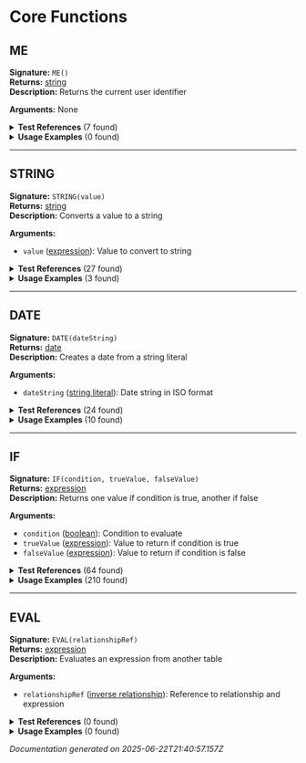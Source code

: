 # Core Functions


## ME

**Signature:** `ME()`  
**Returns:** [string](../types.md#string)  
**Description:** Returns the current user identifier

**Arguments:** None


<details>
<summary><strong>Test References</strong> (7 found)</summary>

- **core-functions.test.js** (7 references)
  - [Line 3](../../tests/core-functions.test.js#L3): `* Tests for TODAY(), ME(), DATE() functions`
  - [Line 16](../../tests/core-functions.test.js#L16): `// Test 9: ME() function`
  - [Line 17](../../tests/core-functions.test.js#L17): `test('ME() function', () => {`
  - [Line 18](../../tests/core-functions.test.js#L18): `const result = evaluateFormula('ME()', testContext);`
  - [Line 54](../../tests/core-functions.test.js#L54): `test('ME() with arguments error', () => {`
  - [Line 56](../../tests/core-functions.test.js#L56): `() => evaluateFormula('ME(42)', testContext),`
  - [Line 58](../../tests/core-functions.test.js#L58): `'Should throw error when ME() has arguments'`
</details>

<details>
<summary><strong>Usage Examples</strong> (0 found)</summary>

No usage examples found for this function.
</details>

---

## STRING

**Signature:** `STRING(value)`  
**Returns:** [string](../types.md#string)  
**Description:** Converts a value to a string

**Arguments:**
- `value` ([expression](../types.md#expression)): Value to convert to string


<details>
<summary><strong>Test References</strong> (27 found)</summary>

- **aggregate-functions.test.js** (2 references)
  - [Line 294](../../tests/aggregate-functions.test.js#L294): `const result = evaluateFormula('"Total: " & STRING(SUM_AGG(rep_links_submission, commission_percentage))', relationshipContext);`
  - [Line 311](../../tests/aggregate-functions.test.js#L311): `const result = evaluateFormula('"Total reps: " & STRING(COUNT_AGG(submissions_merchant.rep_links_submission, rep_rel.id))', relationshipContext);`

- **core-functions.test.js** (1 reference)
  - [Line 41](../../tests/core-functions.test.js#L41): `const result = evaluateFormula('STRING(revenue) & " on " & STRING(TODAY())', testContext);`

- **date-functions.test.js** (1 reference)
  - [Line 114](../../tests/date-functions.test.js#L114): `const result = evaluateFormula('STRING(YEAR(created_date)) & "-" & STRING(MONTH(created_date))', testContext);`

- **math-functions.test.js** (1 reference)
  - [Line 108](../../tests/math-functions.test.js#L108): `const result = evaluateFormula('STRING(ROUND(revenue, 2)) & " (max with cost: " & STRING(MAX(revenue, cost)) & ")"', testContext);`

- **null-handling.test.js** (2 references)
  - [Line 48](../../tests/null-handling.test.js#L48): `const result = evaluateFormula('NULLVALUE(note, "Empty") & " - " & STRING(amount)', testContext);`
  - [Line 164](../../tests/null-handling.test.js#L164): `const result = evaluateFormula('STRING(NULLVALUE(revenue, 0)) & " (empty: " & STRING(ISBLANK(revenue)) & ")"', testContext);`

- **parentheses-precedence.test.js** (1 reference)
  - [Line 48](../../tests/parentheses-precedence.test.js#L48): `const result = evaluateFormula('STRING((revenue + cost))', testContext);`

- **string-functions-concatenation.test.js** (19 references)
  - [Line 3](../../tests/string-functions-concatenation.test.js#L3): `* Tests for STRING() function and string concatenation with &`
  - [Line 10](../../tests/string-functions-concatenation.test.js#L10): `// Test 47: STRING() function with number`
  - [Line 11](../../tests/string-functions-concatenation.test.js#L11): `test('STRING() function with number', () => {`
  - [Line 12](../../tests/string-functions-concatenation.test.js#L12): `const result = evaluateFormula('STRING(42)', testContext);`
  - [Line 16](../../tests/string-functions-concatenation.test.js#L16): `// Test 48: STRING() function with column`
  - [Line 17](../../tests/string-functions-concatenation.test.js#L17): `test('STRING() function with column', () => {`
  - [Line 18](../../tests/string-functions-concatenation.test.js#L18): `const result = evaluateFormula('STRING(revenue)', testContext);`
  - [Line 28](../../tests/string-functions-concatenation.test.js#L28): `// Test 50: Mixed type string concatenation with STRING() function`
  - [Line 29](../../tests/string-functions-concatenation.test.js#L29): `test('Mixed type string concatenation with STRING() function', () => {`
  - [Line 30](../../tests/string-functions-concatenation.test.js#L30): `const result = evaluateFormula('"Revenue: " & STRING(revenue)', testContext);`
  - [Line 34](../../tests/string-functions-concatenation.test.js#L34): `// Test 55: Correct usage with STRING() function for concatenation`
  - [Line 35](../../tests/string-functions-concatenation.test.js#L35): `test('Correct usage with STRING() function for concatenation', () => {`
  - [Line 36](../../tests/string-functions-concatenation.test.js#L36): `const result = evaluateFormula('STRING(revenue) & " dollars"', testContext);`
  - [Line 57](../../tests/string-functions-concatenation.test.js#L57): `test('STRING() function error - no arguments', () => {`
  - [Line 59](../../tests/string-functions-concatenation.test.js#L59): `() => evaluateFormula('STRING()', testContext),`
  - [Line 61](../../tests/string-functions-concatenation.test.js#L61): `'Should throw error when STRING() has no arguments'`
  - [Line 65](../../tests/string-functions-concatenation.test.js#L65): `test('STRING() function error - multiple arguments', () => {`
  - [Line 67](../../tests/string-functions-concatenation.test.js#L67): `() => evaluateFormula('STRING(revenue, cost)', testContext),`
  - [Line 69](../../tests/string-functions-concatenation.test.js#L69): `'Should throw error when STRING() has multiple arguments'`
</details>

<details>
<summary><strong>Usage Examples</strong> (3 found)</summary>

- **examples/table/submission/README.md** (1 reference)
  - [Line 60](../../examples/table/submission/README.md#L60): `- **Conversion**: STRING (for type casting)`

- **src/compiler.js** (1 reference)
  - [Line 320](../../src/compiler.js#L320): `this.error(`String concatenation operator & requires both operands to be strings, got ${typeToString(left.returnType)} and ${typeToString(right.returnType)}. Use STRING() function to cast values to strings.`, node.position);`

- **src/types-unified.js** (1 reference)
  - [Line 258](../../src/types-unified.js#L258): `'- Type conversion functions like `STRING(expression)`'`
</details>

---

## DATE

**Signature:** `DATE(dateString)`  
**Returns:** [date](../types.md#date)  
**Description:** Creates a date from a string literal

**Arguments:**
- `dateString` ([string literal](../types.md#string-literal)): Date string in ISO format


<details>
<summary><strong>Test References</strong> (24 found)</summary>

- **comparison-operators.test.js** (2 references)
  - [Line 66](../../tests/comparison-operators.test.js#L66): `const result = evaluateFormula('created_date > DATE("2023-01-01")', testContext);`
  - [Line 67](../../tests/comparison-operators.test.js#L67): `assertEqual(result, '("s"."created_date" > DATE(\'2023-01-01\'))');`

- **core-functions.test.js** (11 references)
  - [Line 3](../../tests/core-functions.test.js#L3): `* Tests for TODAY(), ME(), DATE() functions`
  - [Line 22](../../tests/core-functions.test.js#L22): `// Test 10: DATE() function with string literal`
  - [Line 23](../../tests/core-functions.test.js#L23): `test('DATE() function with string literal', () => {`
  - [Line 24](../../tests/core-functions.test.js#L24): `const result = evaluateFormula('DATE("2023-01-01")', testContext);`
  - [Line 25](../../tests/core-functions.test.js#L25): `assertEqual(result, 'DATE(\'2023-01-01\')');`
  - [Line 62](../../tests/core-functions.test.js#L62): `test('DATE() without arguments error', () => {`
  - [Line 64](../../tests/core-functions.test.js#L64): `() => evaluateFormula('DATE()', testContext),`
  - [Line 66](../../tests/core-functions.test.js#L66): `'Should throw error when DATE() has no arguments'`
  - [Line 70](../../tests/core-functions.test.js#L70): `test('DATE() with non-string argument error', () => {`
  - [Line 72](../../tests/core-functions.test.js#L72): `() => evaluateFormula('DATE(42)', testContext),`
  - [Line 74](../../tests/core-functions.test.js#L74): `'Should throw error when DATE() has non-string argument'`

- **date-functions.test.js** (10 references)
  - [Line 22](../../tests/date-functions.test.js#L22): `// Test 226: YEAR function with DATE() literal`
  - [Line 23](../../tests/date-functions.test.js#L23): `test('YEAR function with DATE() literal', () => {`
  - [Line 24](../../tests/date-functions.test.js#L24): `const result = evaluateFormula('YEAR(DATE("2023-12-25"))', testContext);`
  - [Line 25](../../tests/date-functions.test.js#L25): `assertEqual(result, 'EXTRACT(YEAR FROM DATE(\'2023-12-25\'))');`
  - [Line 46](../../tests/date-functions.test.js#L46): `// Test 230: DAY function with DATE() literal`
  - [Line 47](../../tests/date-functions.test.js#L47): `test('DAY function with DATE() literal', () => {`
  - [Line 48](../../tests/date-functions.test.js#L48): `const result = evaluateFormula('DAY(DATE("2023-12-25"))', testContext);`
  - [Line 49](../../tests/date-functions.test.js#L49): `assertEqual(result, 'EXTRACT(DAY FROM DATE(\'2023-12-25\'))');`
  - [Line 102](../../tests/date-functions.test.js#L102): `const result = evaluateFormula('DATEDIF(DATE("2020-01-01"), TODAY(), "years")', testContext);`
  - [Line 103](../../tests/date-functions.test.js#L103): `assertEqual(result, '(EXTRACT(YEAR FROM current_date) - EXTRACT(YEAR FROM DATE(\'2020-01-01\')))');`

- **error-handling-basic.test.js** (1 reference)
  - [Line 58](../../tests/error-handling-basic.test.js#L58): `() => evaluateFormula('DATE("2023-01-01)', testContext),`
</details>

<details>
<summary><strong>Usage Examples</strong> (10 found)</summary>

- **src/function-metadata.js** (6 references)
  - [Line 545](../../src/function-metadata.js#L545): `description: 'Returns the current date (without time)',`
  - [Line 567](../../src/function-metadata.js#L567): `description: 'Extracts the month from a date (1-12)',`
  - [Line 579](../../src/function-metadata.js#L579): `description: 'Extracts the day from a date (1-31)',`
  - [Line 591](../../src/function-metadata.js#L591): `description: 'Extracts the hour from a date (0-23)',`
  - [Line 603](../../src/function-metadata.js#L603): `description: 'Extracts the minute from a date (0-59)',`
  - [Line 615](../../src/function-metadata.js#L615): `description: 'Extracts the second from a date (0-59)',`

- **src/functions/core-functions.js** (2 references)
  - [Line 85](../../src/functions/core-functions.js#L85): `compiler.error('DATE() takes exactly one argument', node.position);`
  - [Line 90](../../src/functions/core-functions.js#L90): `compiler.error('DATE() function requires a string literal', node.position);`

- **src/sql-generator.js** (1 reference)
  - [Line 644](../../src/sql-generator.js#L644): `return `DATE('${expr.value.stringValue}')`;`

- **src/types-unified.js** (1 reference)
  - [Line 228](../../src/types-unified.js#L228): `literals: 'Date literals are created using the `DATE()` function: `DATE("2023-12-25")`',`
</details>

---

## IF

**Signature:** `IF(condition, trueValue, falseValue)`  
**Returns:** [expression](../types.md#expression)  
**Description:** Returns one value if condition is true, another if false

**Arguments:**
- `condition` ([boolean](../types.md#boolean)): Condition to evaluate
- `trueValue` ([expression](../types.md#expression)): Value to return if condition is true
- `falseValue` ([expression](../types.md#expression)): Value to return if condition is false


<details>
<summary><strong>Test References</strong> (64 found)</summary>

- **aggregate-functions.test.js** (13 references)
  - [Line 104](../../tests/aggregate-functions.test.js#L104): `const result = evaluateFormula('IF(SUM_AGG(rep_links_submission, commission_percentage) > 100, "High Commission", "Low Commission")', relationshipContext);`
  - [Line 131](../../tests/aggregate-functions.test.js#L131): `if (result.aggregateIntents[0].isMultiLevel) {`
  - [Line 136](../../tests/aggregate-functions.test.js#L136): `if (error.message.includes('Unknown inverse relationship in chain')) {`
  - [Line 150](../../tests/aggregate-functions.test.js#L150): `if (error.message.includes('Unknown inverse relationship in chain')) {`
  - [Line 164](../../tests/aggregate-functions.test.js#L164): `if (error.message.includes('Unknown inverse relationship in chain')) {`
  - [Line 181](../../tests/aggregate-functions.test.js#L181): `if (error.message.includes('Multi-level aggregate chain too deep') ||`
  - [Line 193](../../tests/aggregate-functions.test.js#L193): `const result = evaluateFormula('IF(SUM_AGG(submissions_merchant.rep_links_submission, commission_percentage) > 100, "High", "Low")', relationshipContext);`
  - [Line 197](../../tests/aggregate-functions.test.js#L197): `if (error.message.includes('Unknown inverse relationship in chain')) {`
  - [Line 211](../../tests/aggregate-functions.test.js#L211): `if (error.message.includes('Unknown inverse relationship in chain') || error.message.includes('Multi-level aggregate chain too deep')) {`
  - [Line 281](../../tests/aggregate-functions.test.js#L281): `if (error.message.includes('Unknown inverse relationship') || error.message.includes('chain')) {`
  - [Line 315](../../tests/aggregate-functions.test.js#L315): `if (error.message.includes('Unknown inverse relationship')) {`
  - [Line 329](../../tests/aggregate-functions.test.js#L329): `if (error.message.includes('Unknown inverse relationship')) {`
  - [Line 342](../../tests/aggregate-functions.test.js#L342): `if (error.message.includes('Unknown inverse relationship')) {`

- **basic-arithmetic-literals.test.js** (1 reference)
  - [Line 103](../../tests/basic-arithmetic-literals.test.js#L103): `if (!success) {`

- **boolean-literals.test.js** (1 reference)
  - [Line 50](../../tests/boolean-literals.test.js#L50): `if (!success) {`

- **comments.test.js** (1 reference)
  - [Line 56](../../tests/comments.test.js#L56): `if (!success) {`

- **comparison-operators.test.js** (1 reference)
  - [Line 113](../../tests/comparison-operators.test.js#L113): `if (!success) {`

- **compiler-modularization.test.js** (10 references)
  - [Line 22](../../tests/compiler-modularization.test.js#L22): `if (actual !== expected) {`
  - [Line 27](../../tests/compiler-modularization.test.js#L27): `if (!pattern.test(actual)) {`
  - [Line 32](../../tests/compiler-modularization.test.js#L32): `if (actual.length !== expected) {`
  - [Line 38](../../tests/compiler-modularization.test.js#L38): `if (actual === expected) {`
  - [Line 44](../../tests/compiler-modularization.test.js#L44): `if (actual >= expected) {`
  - [Line 57](../../tests/compiler-modularization.test.js#L57): `if (!threw) {`
  - [Line 60](../../tests/compiler-modularization.test.js#L60): `if (pattern && !pattern.test(error.message)) {`
  - [Line 140](../../tests/compiler-modularization.test.js#L140): `const result = evaluateFormula('IF(amount > 100, merchant_rel.name & " (high)", "low")', baseContext);`
  - [Line 239](../../tests/compiler-modularization.test.js#L239): `complex_calc: evaluateFormula('IF(amount > 100, merchant_rel.name & " - " & STRING_AGG(rep_links, rep_rel.name, ", "), "simple")', baseContext)`
  - [Line 274](../../tests/compiler-modularization.test.js#L274): `if (passedTests === totalTests) {`

- **core-functions.test.js** (1 reference)
  - [Line 88](../../tests/core-functions.test.js#L88): `if (!success) {`

- **date-arithmetic.test.js** (1 reference)
  - [Line 59](../../tests/date-arithmetic.test.js#L59): `if (!success) {`

- **date-functions.test.js** (1 reference)
  - [Line 272](../../tests/date-functions.test.js#L272): `if (!success) {`

- **error-handling-basic.test.js** (1 reference)
  - [Line 147](../../tests/error-handling-basic.test.js#L147): `if (!success) {`

- **if-function.test.js** (23 references)
  - [Line 3](../../tests/if-function.test.js#L3): `* Tests for IF() function with boolean conditions`
  - [Line 12](../../tests/if-function.test.js#L12): `const result = evaluateFormula('IF(closed, "Yes", "No")', testContext);`
  - [Line 18](../../tests/if-function.test.js#L18): `const result = evaluateFormula('IF(syndication, amount)', testContext);`
  - [Line 24](../../tests/if-function.test.js#L24): `const result = evaluateFormula('IF(open_approval, amount, 0)', testContext);`
  - [Line 30](../../tests/if-function.test.js#L30): `const result = evaluateFormula('IF(closed, merchant_rel.business_name, "Pending")', relationshipContext);`
  - [Line 36](../../tests/if-function.test.js#L36): `const result = evaluateFormula('IF(revenue > 1000, "High", "Low")', testContext);`
  - [Line 42](../../tests/if-function.test.js#L42): `const result = evaluateFormula('IF(AND(revenue > 1000, cost < 500), "Good Deal", "Check Again")', testContext);`
  - [Line 48](../../tests/if-function.test.js#L48): `const result = evaluateFormula('IF(TRUE, "yes", "no")', testContext);`
  - [Line 54](../../tests/if-function.test.js#L54): `const result = evaluateFormula('IF(CONTAINS("hello world", "world"), "Found", "Not found")', testContext);`
  - [Line 60](../../tests/if-function.test.js#L60): `const result = evaluateFormula('IF(CONTAINS("Company LLC", "LLC"), SUBSTITUTE("Company LLC", "LLC", "Limited"), "No change")', testContext);`
  - [Line 66](../../tests/if-function.test.js#L66): `const result = evaluateFormula('IF(ABS(revenue - cost) > 1000, "Large difference", "Small difference")', testContext);`
  - [Line 72](../../tests/if-function.test.js#L72): `const result = evaluateFormula('IF(ISNULL(revenue), "No revenue", "Has revenue")', testContext);`
  - [Line 78](../../tests/if-function.test.js#L78): `const result = evaluateFormula('IF(TRUE, "always true", "never false")', testContext);`
  - [Line 84](../../tests/if-function.test.js#L84): `const result = evaluateFormula('IF(YEAR(created_date) = 2023, "This year", "Other year")', testContext);`
  - [Line 91](../../tests/if-function.test.js#L91): `() => evaluateFormula('IF()', testContext),`
  - [Line 93](../../tests/if-function.test.js#L93): `'Should throw error when IF() has no arguments'`
  - [Line 99](../../tests/if-function.test.js#L99): `() => evaluateFormula('IF(closed, "A", "B", "C")', testContext),`
  - [Line 101](../../tests/if-function.test.js#L101): `'Should throw error when IF() has too many arguments'`
  - [Line 107](../../tests/if-function.test.js#L107): `() => evaluateFormula('IF(revenue, "Yes", "No")', testContext),`
  - [Line 109](../../tests/if-function.test.js#L109): `'Should throw error when IF() condition is not boolean'`
  - [Line 115](../../tests/if-function.test.js#L115): `() => evaluateFormula('IF(closed, amount, "text")', testContext),`
  - [Line 117](../../tests/if-function.test.js#L117): `'Should throw error when IF() true and false values have different types'`
  - [Line 123](../../tests/if-function.test.js#L123): `if (!success) {`

- **math-functions.test.js** (1 reference)
  - [Line 242](../../tests/math-functions.test.js#L242): `if (!success) {`

- **multi-level-relationships.test.js** (1 reference)
  - [Line 129](../../tests/multi-level-relationships.test.js#L129): `const result = evaluateFormula('IF(ISNULL(merchant_rel.main_rep_rel.user_rel.status), "No Status", merchant_rel.main_rep_rel.user_rel.status)', multiLevelContext);`

- **multiplication-division.test.js** (1 reference)
  - [Line 77](../../tests/multiplication-division.test.js#L77): `if (!success) {`

- **null-handling.test.js** (3 references)
  - [Line 53](../../tests/null-handling.test.js#L53): `const result = evaluateFormula('IF(ISNULL(note), "No note", note)', testContext);`
  - [Line 149](../../tests/null-handling.test.js#L149): `const result = evaluateFormula('IF(ISBLANK(revenue), NULLVALUE(cost, 0), revenue)', testContext);`
  - [Line 170](../../tests/null-handling.test.js#L170): `if (!success) {`

- **parentheses-precedence.test.js** (1 reference)
  - [Line 115](../../tests/parentheses-precedence.test.js#L115): `if (!success) {`

- **relationships.test.js** (1 reference)
  - [Line 56](../../tests/relationships.test.js#L56): `if (!success) {`

- **string-functions-concatenation.test.js** (1 reference)
  - [Line 91](../../tests/string-functions-concatenation.test.js#L91): `if (!success) {`

- **text-functions.test.js** (1 reference)
  - [Line 289](../../tests/text-functions.test.js#L289): `if (!success) {`
</details>

<details>
<summary><strong>Usage Examples</strong> (210 found)</summary>

- **src/compiler.js** (13 references)
  - [Line 74](../../src/compiler.js#L74): `if (this.context.columnList) {`
  - [Line 79](../../src/compiler.js#L79): `} else if (this.context.tableInfos) {`
  - [Line 82](../../src/compiler.js#L82): `if (primaryTable && primaryTable.columnList) {`
  - [Line 99](../../src/compiler.js#L99): `if (!(upperName in this.columnList)) {`
  - [Line 129](../../src/compiler.js#L129): `if (childIds.length === 0) {`
  - [Line 209](../../src/compiler.js#L209): `if (columnType === null) {`
  - [Line 230](../../src/compiler.js#L230): `if (operand.returnType !== TYPE.NUMBER) {`
  - [Line 297](../../src/compiler.js#L297): `if (!operationRule && operation === OPERATION.PLUS &&`
  - [Line 300](../../src/compiler.js#L300): `if (left.type === TYPE.NUMBER_LITERAL || left.type === TYPE.IDENTIFIER) {`
  - [Line 303](../../src/compiler.js#L303): `if (reverseRule) {`
  - [Line 317](../../src/compiler.js#L317): `if (!operationRule) {`
  - [Line 319](../../src/compiler.js#L319): `if (operation === OPERATION.CONCATENATE) {`
  - [Line 321](../../src/compiler.js#L321): `} else if (operation === OPERATION.GREATER_THAN || operation === OPERATION.GREATER_THAN_EQUAL ||`

- **src/function-dispatcher.js** (7 references)
  - [Line 28](../../src/function-dispatcher.js#L28): `if (result) return result;`
  - [Line 32](../../src/function-dispatcher.js#L32): `if (result) return result;`
  - [Line 36](../../src/function-dispatcher.js#L36): `if (result) return result;`
  - [Line 40](../../src/function-dispatcher.js#L40): `if (result) return result;`
  - [Line 44](../../src/function-dispatcher.js#L44): `if (result) return result;`
  - [Line 48](../../src/function-dispatcher.js#L48): `if (result) return result;`
  - [Line 52](../../src/function-dispatcher.js#L52): `if (result) return result;`

- **src/function-metadata.js** (18 references)
  - [Line 1057](../../src/function-metadata.js#L1057): `if (!metadata) {`
  - [Line 1063](../../src/function-metadata.js#L1063): `if (!metadata.variadic) {`
  - [Line 1065](../../src/function-metadata.js#L1065): `if (args.length < metadata.minArgs || (metadata.maxArgs !== null && args.length > metadata.maxArgs)) {`
  - [Line 1068](../../src/function-metadata.js#L1068): `if (metadata.minArgs === 0 && metadata.maxArgs === 0) {`
  - [Line 1070](../../src/function-metadata.js#L1070): `} else if (metadata.minArgs === metadata.maxArgs) {`
  - [Line 1072](../../src/function-metadata.js#L1072): `if (metadata.minArgs === 1) {`
  - [Line 1088](../../src/function-metadata.js#L1088): `if (args.length < metadata.minArgs) {`
  - [Line 1090](../../src/function-metadata.js#L1090): `if (metadata.minArgs === 1) {`
  - [Line 1101](../../src/function-metadata.js#L1101): `if (metadata.specialHandling) {`
  - [Line 1112](../../src/function-metadata.js#L1112): `if (!expectedArg) {`
  - [Line 1121](../../src/function-metadata.js#L1121): `if (metadata.variadic) {`
  - [Line 1126](../../src/function-metadata.js#L1126): `if (expectedArg.type === TYPE.STRING_LITERAL && arg.type !== TYPE.STRING_LITERAL) {`
  - [Line 1128](../../src/function-metadata.js#L1128): `} else if (expectedArg.type === TYPE.BOOLEAN && argReturnType !== TYPE.BOOLEAN) {`
  - [Line 1129](../../src/function-metadata.js#L1129): `if (argName.startsWith('requires') || argName.startsWith('boolean argument')) {`
  - [Line 1134](../../src/function-metadata.js#L1134): `} else if (expectedArg.type === TYPE.NUMBER && argReturnType !== TYPE.NUMBER) {`
  - [Line 1136](../../src/function-metadata.js#L1136): `} else if (expectedArg.type === TYPE.STRING && argReturnType !== TYPE.STRING) {`
  - [Line 1137](../../src/function-metadata.js#L1137): `if (argName.startsWith('requires')) {`
  - [Line 1142](../../src/function-metadata.js#L1142): `} else if (expectedArg.type === TYPE.DATE && argReturnType !== TYPE.DATE) {`

- **src/functions/aggregate-functions.js** (19 references)
  - [Line 32](../../src/functions/aggregate-functions.js#L32): `if (parts.length === 1) {`
  - [Line 48](../../src/functions/aggregate-functions.js#L48): `if (relationshipChain.length === 1) {`
  - [Line 60](../../src/functions/aggregate-functions.js#L60): `if (relationshipChain.length > maxDepth) {`
  - [Line 73](../../src/functions/aggregate-functions.js#L73): `if (!matchingKey) {`
  - [Line 96](../../src/functions/aggregate-functions.js#L96): `if (i < relationshipChain.length - 1) {`
  - [Line 141](../../src/functions/aggregate-functions.js#L141): `if (!matchingKey) {`
  - [Line 170](../../src/functions/aggregate-functions.js#L170): `if (!metadata || metadata.category !== CATEGORIES.AGGREGATE) {`
  - [Line 175](../../src/functions/aggregate-functions.js#L175): `if (node.args.length < metadata.minArgs ||`
  - [Line 191](../../src/functions/aggregate-functions.js#L191): `if (relationshipArg.type === TYPE.IDENTIFIER) {`
  - [Line 193](../../src/functions/aggregate-functions.js#L193): `} else if (relationshipArg.type === TYPE.RELATIONSHIP_REF) {`
  - [Line 210](../../src/functions/aggregate-functions.js#L210): `if (resolvedChain.isMultiLevel) {`
  - [Line 218](../../src/functions/aggregate-functions.js#L218): `if (resolvedChain.finalContext.relationshipInfo) {`
  - [Line 228](../../src/functions/aggregate-functions.js#L228): `if (!subTableInfos.find(t => t.tableName === (relInfo.tableName || relName))) {`
  - [Line 252](../../src/functions/aggregate-functions.js#L252): `if (inverseRelInfo.relationshipInfo) {`
  - [Line 262](../../src/functions/aggregate-functions.js#L262): `if (!subTableInfos.find(t => t.tableName === (relInfo.tableName || relName))) {`
  - [Line 284](../../src/functions/aggregate-functions.js#L284): `if (resolvedChain.isMultiLevel) {`
  - [Line 297](../../src/functions/aggregate-functions.js#L297): `if (funcName === FUNCTIONS.STRING_AGG) {`
  - [Line 299](../../src/functions/aggregate-functions.js#L299): `if (delimiterResult.returnType !== TYPE.STRING) {`
  - [Line 309](../../src/functions/aggregate-functions.js#L309): `if (funcName === FUNCTIONS.COUNT_AGG) {`

- **src/functions/core-functions.js** (13 references)
  - [Line 26](../../src/functions/core-functions.js#L26): `if (!metadata || metadata.category !== CATEGORIES.CORE) {`
  - [Line 31](../../src/functions/core-functions.js#L31): `if (funcName === FUNCTIONS.DATE) {`
  - [Line 35](../../src/functions/core-functions.js#L35): `if (funcName === FUNCTIONS.IF) {`
  - [Line 43](../../src/functions/core-functions.js#L43): `if (!validateFunctionArgs(funcName, compiledArgs, compiler, node)) {`
  - [Line 84](../../src/functions/core-functions.js#L84): `if (node.args.length !== 1) {`
  - [Line 89](../../src/functions/core-functions.js#L89): `if (dateArg.type !== TYPE.STRING_LITERAL) {`
  - [Line 111](../../src/functions/core-functions.js#L111): `if (node.args.length < 2 || node.args.length > 3) {`
  - [Line 112](../../src/functions/core-functions.js#L112): `compiler.error('IF() takes 2 or 3 arguments: IF(condition, true_value, false_value) or IF(condition, true_value)', node.position);`
  - [Line 119](../../src/functions/core-functions.js#L119): `if (node.args.length === 3) {`
  - [Line 122](../../src/functions/core-functions.js#L122): `if (trueValue.returnType !== falseValue.returnType) {`
  - [Line 123](../../src/functions/core-functions.js#L123): `compiler.error(`IF() true and false values must be the same type, got ${typeToString(trueValue.returnType)} and ${typeToString(falseValue.returnType)}`, node.position);`
  - [Line 127](../../src/functions/core-functions.js#L127): `if (condition.returnType !== TYPE.BOOLEAN) {`
  - [Line 128](../../src/functions/core-functions.js#L128): `compiler.error(`IF() condition must be boolean, got ${typeToString(condition.returnType)}`, node.position);`

- **src/functions/date-functions.js** (8 references)
  - [Line 26](../../src/functions/date-functions.js#L26): `if (!metadata || metadata.category !== CATEGORIES.DATE) {`
  - [Line 31](../../src/functions/date-functions.js#L31): `if (funcName === FUNCTIONS.DATEDIF) {`
  - [Line 39](../../src/functions/date-functions.js#L39): `if (!validateFunctionArgs(funcName, compiledArgs, compiler, node)) {`
  - [Line 66](../../src/functions/date-functions.js#L66): `if (node.args.length !== 3) {`
  - [Line 75](../../src/functions/date-functions.js#L75): `if (datedifArg1.returnType !== TYPE.DATE) {`
  - [Line 78](../../src/functions/date-functions.js#L78): `if (datedifArg2.returnType !== TYPE.DATE) {`
  - [Line 83](../../src/functions/date-functions.js#L83): `if (node.args[2].type !== TYPE.STRING_LITERAL) {`
  - [Line 88](../../src/functions/date-functions.js#L88): `if (!['days', 'months', 'years'].includes(unit)) {`

- **src/functions/logical-functions.js** (2 references)
  - [Line 26](../../src/functions/logical-functions.js#L26): `if (!metadata || metadata.category !== CATEGORIES.LOGICAL) {`
  - [Line 36](../../src/functions/logical-functions.js#L36): `if (!validateFunctionArgs(funcName, compiledArgs, compiler, node)) {`

- **src/functions/math-functions.js** (2 references)
  - [Line 26](../../src/functions/math-functions.js#L26): `if (!metadata || metadata.category !== CATEGORIES.MATH) {`
  - [Line 34](../../src/functions/math-functions.js#L34): `if (!validateFunctionArgs(funcName, compiledArgs, compiler, node)) {`

- **src/functions/null-functions.js** (5 references)
  - [Line 26](../../src/functions/null-functions.js#L26): `if (!metadata || metadata.category !== CATEGORIES.NULL_HANDLING) {`
  - [Line 31](../../src/functions/null-functions.js#L31): `if (funcName === FUNCTIONS.NULLVALUE) {`
  - [Line 39](../../src/functions/null-functions.js#L39): `if (!validateFunctionArgs(funcName, compiledArgs, compiler, node)) {`
  - [Line 62](../../src/functions/null-functions.js#L62): `if (node.args.length !== 2) {`
  - [Line 70](../../src/functions/null-functions.js#L70): `if (nullvalueArg1.returnType !== nullvalueArg2.returnType &&`

- **src/functions/string-functions.js** (2 references)
  - [Line 26](../../src/functions/string-functions.js#L26): `if (!metadata || metadata.category !== CATEGORIES.STRING) {`
  - [Line 34](../../src/functions/string-functions.js#L34): `if (!validateFunctionArgs(funcName, compiledArgs, compiler, node)) {`

- **src/lexer.js** (28 references)
  - [Line 65](../../src/lexer.js#L65): `if (this.position >= this.input.length) {`
  - [Line 89](../../src/lexer.js#L89): `if (this.currentChar === '\n') {`
  - [Line 101](../../src/lexer.js#L101): `if (this.currentChar === '*' && this.position + 1 < this.input.length && this.input[this.position + 1] === '/') {`
  - [Line 167](../../src/lexer.js#L167): `if (this.currentChar === null) {`
  - [Line 182](../../src/lexer.js#L182): `if (/\s/.test(this.currentChar)) {`
  - [Line 188](../../src/lexer.js#L188): `if (this.currentChar === '/') {`
  - [Line 189](../../src/lexer.js#L189): `if (this.position + 1 < this.input.length) {`
  - [Line 191](../../src/lexer.js#L191): `if (nextChar === '/') {`
  - [Line 194](../../src/lexer.js#L194): `} else if (nextChar === '*') {`
  - [Line 205](../../src/lexer.js#L205): `if (/\d/.test(this.currentChar)) {`
  - [Line 209](../../src/lexer.js#L209): `if (/[a-zA-Z_]/.test(this.currentChar)) {`
  - [Line 213](../../src/lexer.js#L213): `if (this.currentChar === '"') {`
  - [Line 219](../../src/lexer.js#L219): `if (this.currentChar === '+') {`
  - [Line 224](../../src/lexer.js#L224): `if (this.currentChar === '-') {`
  - [Line 229](../../src/lexer.js#L229): `if (this.currentChar === '(') {`
  - [Line 234](../../src/lexer.js#L234): `if (this.currentChar === ')') {`
  - [Line 239](../../src/lexer.js#L239): `if (this.currentChar === ',') {`
  - [Line 244](../../src/lexer.js#L244): `if (this.currentChar === '.') {`
  - [Line 249](../../src/lexer.js#L249): `if (this.currentChar === '&') {`
  - [Line 254](../../src/lexer.js#L254): `if (this.currentChar === '*') {`
  - [Line 259](../../src/lexer.js#L259): `if (this.currentChar === '>') {`
  - [Line 261](../../src/lexer.js#L261): `if (this.currentChar === '=') {`
  - [Line 268](../../src/lexer.js#L268): `if (this.currentChar === '<') {`
  - [Line 270](../../src/lexer.js#L270): `if (this.currentChar === '=') {`
  - [Line 273](../../src/lexer.js#L273): `} else if (this.currentChar === '>') {`
  - [Line 280](../../src/lexer.js#L280): `if (this.currentChar === '=') {`
  - [Line 285](../../src/lexer.js#L285): `if (this.currentChar === '!') {`
  - [Line 287](../../src/lexer.js#L287): `if (this.currentChar === '=') {`

- **src/parser.js** (29 references)
  - [Line 21](../../src/parser.js#L21): `if (this.currentToken.type === tokenType) {`
  - [Line 31](../../src/parser.js#L31): `if (token.type === TokenType.EOF) {`
  - [Line 35](../../src/parser.js#L35): `if (token.type === TokenType.PLUS) {`
  - [Line 39](../../src/parser.js#L39): `if (token.type === TokenType.MINUS) {`
  - [Line 44](../../src/parser.js#L44): `if (operand.type === TYPE.UNARY_OP) {`
  - [Line 56](../../src/parser.js#L56): `if (token.type === TokenType.NUMBER) {`
  - [Line 65](../../src/parser.js#L65): `if (token.type === TokenType.IDENTIFIER) {`
  - [Line 71](../../src/parser.js#L71): `if (identifier.endsWith('_REL') && this.currentToken.type === TokenType.DOT) {`
  - [Line 75](../../src/parser.js#L75): `if (this.currentToken.type === TokenType.LPAREN) {`
  - [Line 80](../../src/parser.js#L80): `if (this.currentToken.type !== TokenType.RPAREN) {`
  - [Line 84](../../src/parser.js#L84): `if (isAggregateFunction) {`
  - [Line 107](../../src/parser.js#L107): `if (identifier === LITERAL_VALUE.TRUE || identifier === LITERAL_VALUE.FALSE) {`
  - [Line 113](../../src/parser.js#L113): `} else if (identifier === LITERAL_VALUE.NULL) {`
  - [Line 130](../../src/parser.js#L130): `if (token.type === TokenType.STRING) {`
  - [Line 139](../../src/parser.js#L139): `if (token.type === TokenType.LPAREN) {`
  - [Line 156](../../src/parser.js#L156): `if (token.type === TokenType.MULTIPLY) {`
  - [Line 158](../../src/parser.js#L158): `} else if (token.type === TokenType.DIVIDE) {`
  - [Line 163](../../src/parser.js#L163): `if (this.currentToken.type === TokenType.MULTIPLY ||`
  - [Line 215](../../src/parser.js#L215): `if (token.type === TokenType.PLUS) {`
  - [Line 217](../../src/parser.js#L217): `} else if (token.type === TokenType.MINUS) {`
  - [Line 219](../../src/parser.js#L219): `} else if (token.type === TokenType.AMPERSAND) {`
  - [Line 224](../../src/parser.js#L224): `if (this.currentToken.type === TokenType.PLUS ||`
  - [Line 247](../../src/parser.js#L247): `if (this.currentToken.type !== TokenType.EOF) {`
  - [Line 260](../../src/parser.js#L260): `if (this.currentToken.type !== TokenType.IDENTIFIER) {`
  - [Line 269](../../src/parser.js#L269): `if (this.currentToken.type === TokenType.DOT) {`
  - [Line 276](../../src/parser.js#L276): `if (this.currentToken.type !== TokenType.IDENTIFIER) {`
  - [Line 319](../../src/parser.js#L319): `if (this.currentToken.type !== TokenType.IDENTIFIER) {`
  - [Line 328](../../src/parser.js#L328): `if (currentIdentifier.endsWith('_REL')) {`
  - [Line 332](../../src/parser.js#L332): `if (relationshipChain.length === 0) {`

- **src/relationship-compiler.js** (12 references)
  - [Line 33](../../src/relationship-compiler.js#L33): `if (relationshipChain.length > compiler.maxRelationshipDepth) {`
  - [Line 55](../../src/relationship-compiler.js#L55): `if (compiler.context.relationshipInfos) {`
  - [Line 64](../../src/relationship-compiler.js#L64): `if (compiler.context.tableInfos) {`
  - [Line 77](../../src/relationship-compiler.js#L77): `if (!relInfo) {`
  - [Line 112](../../src/relationship-compiler.js#L112): `if (!compiler.joinIntents.has(joinSemanticId)) {`
  - [Line 125](../../src/relationship-compiler.js#L125): `if (!finalTableInfo) {`
  - [Line 127](../../src/relationship-compiler.js#L127): `if (compiler.context.relationshipInfo) {`
  - [Line 130](../../src/relationship-compiler.js#L130): `if (fieldType) {`
  - [Line 156](../../src/relationship-compiler.js#L156): `if (!fieldType) {`
  - [Line 209](../../src/relationship-compiler.js#L209): `if (relationshipType === 'direct_relationship') {`
  - [Line 230](../../src/relationship-compiler.js#L230): `if (!currentRelationshipInfo || !currentRelationshipInfo[relationName]) {`
  - [Line 236](../../src/relationship-compiler.js#L236): `if (i === relationshipChain.length - 1) {`

- **src/sql-generator.js** (40 references)
  - [Line 52](../../src/sql-generator.js#L52): `if (!aggregateGroups.has(relationshipKey)) {`
  - [Line 67](../../src/sql-generator.js#L67): `if (context === 'main') {`
  - [Line 69](../../src/sql-generator.js#L69): `if (joinIntent.relationshipType === 'direct_relationship') {`
  - [Line 70](../../src/sql-generator.js#L70): `if (joinIntent.relationshipChain && joinIntent.relationshipChain.length > 1) {`
  - [Line 101](../../src/sql-generator.js#L101): `if (aggIntent.aggregateFunction.startsWith(FUNCTIONS.STRING_AGG)) {`
  - [Line 103](../../src/sql-generator.js#L103): `} else if (aggIntent.aggregateFunction === FUNCTIONS.COUNT_AGG) {`
  - [Line 105](../../src/sql-generator.js#L105): `} else if (aggIntent.aggregateFunction === FUNCTIONS.SUM_AGG) {`
  - [Line 107](../../src/sql-generator.js#L107): `} else if (aggIntent.aggregateFunction === FUNCTIONS.AVG_AGG) {`
  - [Line 109](../../src/sql-generator.js#L109): `} else if (aggIntent.aggregateFunction === FUNCTIONS.MIN_AGG) {`
  - [Line 111](../../src/sql-generator.js#L111): `} else if (aggIntent.aggregateFunction === FUNCTIONS.MAX_AGG) {`
  - [Line 113](../../src/sql-generator.js#L113): `} else if (aggIntent.aggregateFunction === FUNCTIONS.AND_AGG) {`
  - [Line 115](../../src/sql-generator.js#L115): `} else if (aggIntent.aggregateFunction === FUNCTIONS.OR_AGG) {`
  - [Line 142](../../src/sql-generator.js#L142): `if (joinIntent.compilationContext === 'main') {`
  - [Line 144](../../src/sql-generator.js#L144): `if (joinIntent.relationshipType === 'direct_relationship') {`
  - [Line 145](../../src/sql-generator.js#L145): `if (joinIntent.relationshipChain && joinIntent.relationshipChain.length > 1) {`
  - [Line 148](../../src/sql-generator.js#L148): `if (chainIndex === 0) {`
  - [Line 163](../../src/sql-generator.js#L163): `if (parentJoinSemanticId) {`
  - [Line 165](../../src/sql-generator.js#L165): `if (parentAlias) {`
  - [Line 224](../../src/sql-generator.js#L224): `if (aggIntents.length === 0) {`
  - [Line 231](../../src/sql-generator.js#L231): `if (!chainInfo || chainInfo.length === 0) {`
  - [Line 264](../../src/sql-generator.js#L264): `if (alias && joinIntent.relationshipType === 'direct_relationship') {`
  - [Line 278](../../src/sql-generator.js#L278): `if (!columnMapping) {`
  - [Line 343](../../src/sql-generator.js#L343): `if (aggIntents.length === 0) {`
  - [Line 351](../../src/sql-generator.js#L351): `if (firstIntent.isMultiLevel && firstIntent.chainInfo) {`
  - [Line 371](../../src/sql-generator.js#L371): `if (alias && joinIntent.relationshipType === 'direct_relationship') {`
  - [Line 385](../../src/sql-generator.js#L385): `if (!columnMapping) {`
  - [Line 457](../../src/sql-generator.js#L457): `if (alias && joinIntent.relationshipType === 'direct_relationship') {`
  - [Line 517](../../src/sql-generator.js#L517): `if (!expr) {`
  - [Line 520](../../src/sql-generator.js#L520): `if (!expr.type) {`
  - [Line 548](../../src/sql-generator.js#L548): `if (!finalJoinAlias) {`
  - [Line 563](../../src/sql-generator.js#L563): `if (expr.value.op === TokenValue.AMPERSAND) {`
  - [Line 565](../../src/sql-generator.js#L565): `} else if (expr.value.op === TokenValue.EQ) {`
  - [Line 567](../../src/sql-generator.js#L567): `} else if (expr.value.op === TokenValue.NEQ_BANG || expr.value.op === TokenValue.NEQ_BRACKETS) {`
  - [Line 569](../../src/sql-generator.js#L569): `} else if (expr.value.op === TokenValue.PLUS) {`
  - [Line 571](../../src/sql-generator.js#L571): `if (leftType === TYPE.DATE && rightType === TYPE.NUMBER) {`
  - [Line 573](../../src/sql-generator.js#L573): `} else if (leftType === TYPE.NUMBER && rightType === TYPE.DATE) {`
  - [Line 578](../../src/sql-generator.js#L578): `} else if (expr.value.op === TokenValue.MINUS) {`
  - [Line 580](../../src/sql-generator.js#L580): `if (leftType === TYPE.DATE && rightType === TYPE.NUMBER) {`
  - [Line 595](../../src/sql-generator.js#L595): `if (!aggMapping) {`
  - [Line 686](../../src/sql-generator.js#L686): `if (expr.children.length === 3) {`

- **src/types-unified.js** (9 references)
  - [Line 213](../../src/types-unified.js#L213): `'Conditional functions: `IF()` conditions',`
  - [Line 256](../../src/types-unified.js#L256): `'- Conditional expressions in `IF(condition, trueValue, falseValue)`',`
  - [Line 346](../../src/types-unified.js#L346): `if (!valueType) {`
  - [Line 360](../../src/types-unified.js#L360): `if (!description) {`
  - [Line 376](../../src/types-unified.js#L376): `if (!expectedTypes.includes(type)) {`
  - [Line 392](../../src/types-unified.js#L392): `if (type1 === TYPE.NULL || type2 === TYPE.NULL) {`
  - [Line 397](../../src/types-unified.js#L397): `if (operation === 'comparison' || operation === 'logical') {`
  - [Line 402](../../src/types-unified.js#L402): `if (operation === 'arithmetic') {`
  - [Line 408](../../src/types-unified.js#L408): `if (operation === 'concatenation') {`

- **src/utils.js** (3 references)
  - [Line 6](../../src/utils.js#L6): `if (['numeric', 'integer', 'bigint', 'smallint', 'decimal', 'real', 'double precision'].includes(pgType)) {`
  - [Line 11](../../src/utils.js#L11): `if (['timestamp', 'timestamp with time zone', 'timestamptz', 'date'].includes(pgType)) {`
  - [Line 16](../../src/utils.js#L16): `if (pgType === 'boolean') {`
</details>

---

## EVAL

**Signature:** `EVAL(relationshipRef)`  
**Returns:** [expression](../types.md#expression)  
**Description:** Evaluates an expression from another table

**Arguments:**
- `relationshipRef` ([inverse relationship](../types.md#inverse-relationship)): Reference to relationship and expression


<details>
<summary><strong>Test References</strong> (0 found)</summary>

No test references found for this function.
</details>

<details>
<summary><strong>Usage Examples</strong> (0 found)</summary>

No usage examples found for this function.
</details>


*Documentation generated on 2025-06-22T21:40:57.157Z*
